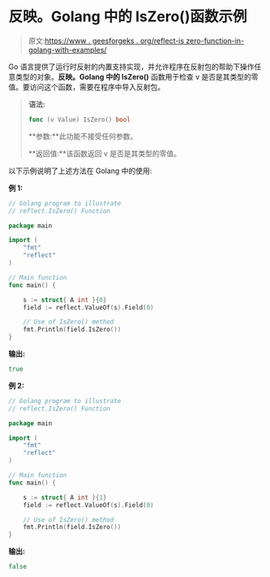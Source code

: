 # 反映。Golang 中的 IsZero()函数示例

> 原文:[https://www . geesforgeks . org/reflect-is zero-function-in-golang-with-examples/](https://www.geeksforgeeks.org/reflect-iszero-function-in-golang-with-examples/)

Go 语言提供了运行时反射的内置支持实现，并允许程序在反射包的帮助下操作任意类型的对象。**反映。Golang 中的 IsZero()** 函数用于检查 v 是否是其类型的零值。要访问这个函数，需要在程序中导入反射包。

> **语法:**
> 
> ```go
> func (v Value) IsZero() bool
> 
> ```
> 
> **参数:**此功能不接受任何参数。
> 
> **返回值:**该函数返回 v 是否是其类型的零值。

以下示例说明了上述方法在 Golang 中的使用:

**例 1:**

```go
// Golang program to illustrate
// reflect.IsZero() Function 

package main

import (
    "fmt"
    "reflect"
)

// Main function 
func main() {

    s := struct{ A int }{0}
    field := reflect.ValueOf(s).Field(0)

    // Use of IsZero() method
    fmt.Println(field.IsZero())
}
```

**输出:**

```go
true

```

**例 2:**

```go
// Golang program to illustrate
// reflect.IsZero() Function 

package main

import (
    "fmt"
    "reflect"
)

// Main function 
func main() {

    s := struct{ A int }{1}
    field := reflect.ValueOf(s).Field(0)

    // Use of IsZero() method
    fmt.Println(field.IsZero())
}
```

**输出:**

```go
false

```